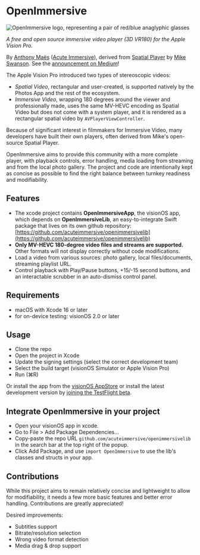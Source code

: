 # OpenImmersive
![OpenImmersive logo, representing a pair of red/blue anaglyphic glasses](https://acuteimmersive.com/assets/images/image05.png)

_A free and open source immersive video player (3D VR180) for the Apple Vision Pro._

By [Anthony Maës](https://www.linkedin.com/in/portemantho/) ([Acute Immersive](https://acuteimmersive.com/)), derived from [Spatial Player](https://github.com/mikeswanson/SpatialPlayer/) by [Mike Swanson](https://blog.mikeswanson.com/). See the [announcement on Medium](https://medium.com/@portemantho/openimmersive-the-free-and-open-source-immersive-video-player-a37f69556d16)!

The Apple Vision Pro introduced two types of stereoscopic videos: 
- *Spatial Video*, rectangular and user-created, is supported natively by the Photos App and the rest of the ecosystem.
- *Immersive Video*, wrapping 180 degrees around the viewer and professionally made, uses the same MV-HEVC encoding as Spatial Video but does not come with a system player, and it is rendered as a rectangular spatial video by `AVPlayerViewController`.

Because of significant interest in filmmakers for Immersive Video, many developers have built their own players, often derived from Mike's open-source Spatial Player.

OpenImmersive aims to provide this community with a more complete player, with playback controls, error handling, media loading from streaming and from the local photo gallery. The project and code are intentionally kept as concise as possible to find the right balance between turnkey readiness and modifiability.

## Features
* The xcode project contains **OpenImmersiveApp**, the visionOS app, which depends on **OpenImmersiveLib**, an easy-to-integrate Swift package that lives on its own github repository: [https://github.com/acuteimmersive/openimmersivelib](https://github.com/acuteimmersive/openimmersivelib)
* **Only MV-HEVC 180-degree video files and streams are supported.** Other formats will not display correctly without code modifications.
* Load a video from various sources: photo gallery, local files/documents, streaming playlist URL.
* Control playback with Play/Pause buttons, +15/-15 second buttons, and an interactable scrubber in an auto-dismiss control panel.

## Requirements
* macOS with Xcode 16 or later
* for on-device testing: visionOS 2.0 or later

## Usage
- Clone the repo
- Open the project in Xcode
- Update the signing settings (select the correct development team)
- Select the build target (visionOS Simulator or Apple Vision Pro)
- Run (⌘R)

Or install the app from the [visionOS AppStore](https://apps.apple.com/us/app/openimmersive/id6737087083) or install the latest development version by [joining the TestFlight beta](https://testflight.apple.com/join/NGdsFFdB).

## Integrate OpenImmersive in your project
- Open your visionOS app in xcode.
- Go to File > Add Package Dependencies...
- Copy-paste the repo URL `github.com/acuteimmersive/openimmersivelib` in the search bar at the top right of the popup.
- Click Add Package, and use `import OpenImmersive` to use the lib's classes and structs in your app.

## Contributions
While this project aims to remain relatively concise and lightweight to allow for modifiability, it needs a few more basic features and better error handling. Contributions are greatly appreciated!

Desired improvements:
- Subtitles support
- Bitrate/resolution selection
- Wrong video format detection
- Media drag & drop support
